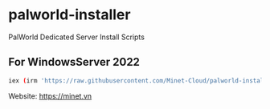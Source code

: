 # palworld-installer
PalWorld Dedicated Server Install Scripts
## For WindowsServer 2022
```bash
iex (irm 'https://raw.githubusercontent.com/Minet-Cloud/palworld-installer/main/Palinstall.ps1|sh')
```
Website: https://minet.vn
